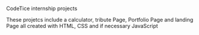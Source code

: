 CodeTice internship projects 

These projetcs include a calculator, tribute Page, Portfolio Page and landing Page all created with HTML, CSS and if necessary JavaScript

